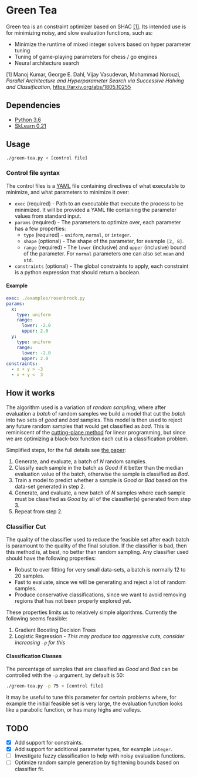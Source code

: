 # Green Tea

Green tea is an constraint optimizer based on SHAC [[1]](https://arxiv.org/abs/1805.10255). Its intended use is for
minimizing noisy, and slow evaluation functions, such as:

- Minimize the runtime of mixed integer solvers based on hyper parameter tuning
- Tuning of game-playing parameters for chess / go engines
- Neural architecture search

[1] Manoj Kumar, George E. Dahl, Vijay Vasudevan, Mohammad Norouzi, _Parallel Architecture and Hyperparameter Search via Successive Halving and Classification_, https://arxiv.org/abs/1805.10255

## Dependencies

- [Python 3.6](https://www.python.org/downloads/)
- [SkLearn 0.21](https://scikit-learn.org/stable/)

## Usage

```bash
./green-tea.py < [control file]
```

### Control file syntax

The control files is a [YAML](https://yaml.org/) file containing directives of what executable to minimize, and what
parameters to minimize it over:

- `exec` (required) - Path to an executable that execute the process to be minimized. It will be provided a YAML file
  containing the parameter values from standard input.
- `params` (required) - The parameters to optimize over, each parameter has a few properties:
  - `type` (required) - `uniform`, `normal`, or `integer`.
  - `shape` (optional) - The shape of the parameter, for example `[2, 8]`.
  - `range` (required) - The `lower` (inclusive) and `upper` (inclusive) bound of the parameter. For `normal` parameters one can also set `mean` and `std`.
- `constraints` (optional) - The global constraints to apply, each constraint is a python expression that should return a boolean.

#### Example

```yaml
exec: ./examples/rosenbrock.py
params:
  x:
    type: uniform
    range:
      lower: -2.0
      upper: 2.0
  y:
    type: uniform
    range:
      lower: -2.0
      upper: 2.0
constraints:
  - x + y > -3
  - x + y <  3
```

## How it works

The algorithm used is a variation of _random sampling_, where after evaluation a _batch_ of random samples we
build a model that cut the _batch_ into two sets of _good_ and _bad_ samples. This model is then used to reject any
future random samples that would get classified as _bad_. This is reminiscent of the [cutting-plane method](https://en.wikipedia.org/wiki/Cutting-plane_method)
for linear programming, but since we are optimizing a black-box function each cut is a classification problem.

Simplified steps, for the full details see [the paper](https://arxiv.org/abs/1805.10255): 

1. Generate, and evaluate, a batch of _N_ random samples.
2. Classify each sample in the batch as _Good_ if it better than the median evaluation value of the batch, otherwise the
   sample is classified as _Bad_.
3. Train a model to predict whether a sample is _Good_ or _Bad_ based on the data-set generated in step 2.
4. Generate, and evaluate, a new batch of _N_ samples where each sample must be classified as _Good_ by all of the
   classifier(s) generated from step 3.
5. Repeat from step 2.

### Classifier Cut

The quality of the classifier used to reduce the feasible set after each batch is paramount to the quality of the final
solution. If the classifier is bad, then this method is, at best, no better than random sampling. Any classifier used
should have the following properties:

- Robust to over fitting for very small data-sets, a batch is normally 12 to 20 samples.
- Fast to evaluate, since we will be generating and reject a lot of random samples.
- Produce conservative classifications, since we want to avoid removing regions that has not been properly explored yet.

These properties limits us to relatively simple algorithms. Currently the following seems feasible:

1. Gradient Boosting Decision Trees
2. Logistic Regression - _This may produce too aggressive cuts, consider increasing `-p` for this_

#### Classification Classes

The percentage of samples that are classified as _Good_ and _Bad_ can be controlled with the `-p` argument, by default
is 50:

```bash
./green-tea.py -p 75 < [control file]
```

It may be useful to tune this parameter for certain problems where, for example the initial feasible set is very
large, the evaluation function looks like a parabolic function, or has many highs and valleys.

## TODO

- [x] Add support for constraints.
- [x] Add support for additional parameter types, for example `integer`.
- [ ] Investigate fuzzy classification to help with noisy evaluation functions.
- [ ] Optimize random sample generation by tightening bounds based on classifier fit.